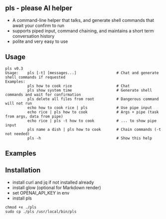 ## pls - please AI helper
- A command-line helper that talks, and generate shell commands that await your confirm to run 
- supports piped input, command chaining, and maintains a short term conversation history
- polite and very easy to use 

## Usage
```
pls v0.3
Usage:    pls [-t] [messages...]                  # Chat and generate shell commands if requested
Examples:        
          pls how to cook rice                    # Chat
          pls show system time                    # Generate shell commands and wait for confirmation
          pls delete all files from root          # Dangerous command will not run
          echo how to cook rice | pls             # Use pipe input
          echo rice | pls how to cook             # Args + pipe (task from args, data from pipe)
          echo rice | pls -t how to cook          # ... to show pipe input
          pls name a dish | pls how to cook       # Chain commands (-t not needed)  
          pls -h                                  # Show this help
```

## Examples

## Installation
- install curl and jq if not installed already
- install glow (optional for Markdown render)
- set OPENAI_API_KEY in env 
- install pls
```
chmod +x ./pls
sudo cp ./pls /usr/local/bin/pls
```
